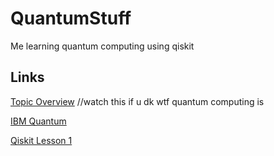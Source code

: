 # QuantumStuff

Me learning quantum computing using qiskit

## Links

[Topic Overview](https://www.youtube.com/watch?v=-UlxHPIEVqA&t=1087s) //watch this if u dk wtf quantum computing is

[IBM Quantum](https://quantum-computing.ibm.com/)

[Qiskit Lesson 1](https://www.youtube.com/playlist?list=PLOFEBzvs-Vvp2xg9-POLJhQwtVktlYGbY)
